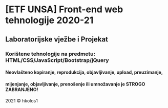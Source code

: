 # [ETF UNSA] Front-end web tehnologije 2020-21
## Laboratorijske vježbe i Projekat

### Korištene tehnologije na predmetu: HTML/CSS/JavaScript/Bootstrap/jQuery

#### Neovlašteno kopiranje, reprodukcija, objavljivanje, upload, preuzimanje, 
#### mijenjanje, objavljivanje, prenošenje ili umnožavanje je STROGO ZABRANJENO!

2021 © hkolos1 
